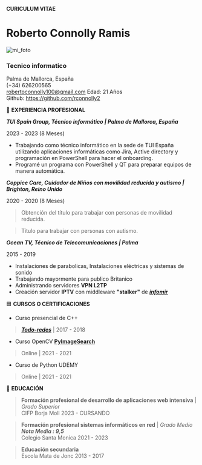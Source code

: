 **CURICULUM VITAE**

# Roberto Connolly Ramis
![mi_foto](https://i.ibb.co/GVw0kbq/imageedit-1-3372783735.jpg)
### Tecnico informatico
Palma de Mallorca, España  
(+34) 626200565  
robertoconnolly100@gmail.com
Edad: 21 Años  
Github: https://github.com/rconnolly2


🔵 **EXPERIENCIA PROFESIONAL**

**_TUI Spain Group, Técnico informático | Palma de Mallorca, España_**

2023 - 2023 (8 Meses)
+ Trabajando como técnico informático en la sede de TUI España utilizando aplicaciones informáticas como Jira, Active directory y programación en PowerShell para hacer el onboarding.
+ Programé un programa con PowerShell y QT para preparar equipos de manera automática.

**_Coppice Care, Cuidador de Niños con movilidad reducida y
autismo | Brighton, Reino Unido_**

2020 - 2020 (8 Meses)

>Obtención del título para trabajar con personas de
movilidad reducida.

>Título para trabajar con personas con autismo.

**_Ocean TV, Técnico de Telecomunicaciones | Palma_**

2015 - 2019
+ Instalaciones de parabolicas, Instalaciones eléctricas y
sistemas de sonido
+ Trabajando mayormente para publico Britanico
+ Administrando servidores **VPN L2TP**
+ Creación servidor **IPTV** con middleware **"stalker"** de [**_infomir_**](https://www.infomir.eu/)

🟦 **CURSOS O CERTIFICACIONES**

+ Curso presencial de C++

>[**_Todo-redes_**](https://todo-redes.com/) | 2017 - 2018

+ Curso OpenCV [**PyImageSearch**](https://pyimagesearch.com/)

>Online | 2021 - 2021

+ Curso de Python UDEMY

> Online | 2021 - 2021

🔴 **EDUCACIÓN**

>**Formación profesional de desarrollo de aplicaciones web intensiva** | _Grado Superior_  
CIFP Borja Moll
2023 - CURSANDO

>**Formación profesional sistemas
informáticos en red** | _Grado Medio_ 
**_Nota Media : 9,5_**  
Colegio Santa Monica
2021 - 2023

>**Educación secundaria**  
Escola Mata de Jonc
2013 - 2017
